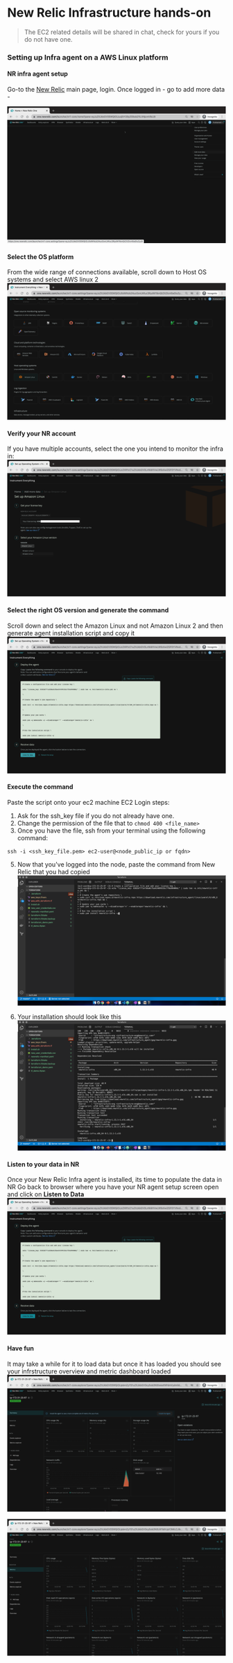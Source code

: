 # New Relic Infrastructure hands-on 

> The EC2 related details will be shared in chat, check for yours if you do not have one.

### Setting up Infra agent on a AWS Linux platform

#### NR infra agent setup
Go-to the [New Relic](https://one.newrelic.com/launcher/) main page, login. Once logged in - go to add more data - 

![Add more data](./images/add_data.png)

#### Select the OS platform
From the wide range of connections available, scroll down to Host OS systems and select AWS linux 2
![Host OS systems](./images/aws_linux.png)

#### Verify your NR account
If you have multiple accounts, select the one you intend to monitor the infra in:
![Verify account](./images/verify_account.png)

#### Select the right OS version and generate the command
Scroll down and select the Amazon Linux and not Amazon Linux 2 and then generate agent installation script and copy it
![generate agent installation script](./images/copy_script.png)

#### Execute the command
Paste the script onto your ec2 machine
EC2 Login steps: 
1. Ask for the ssh_key file if you do not already have one.
2. Change the permission of the file that to `chmod 400 <file_name>`
3. Once you have the file, ssh from your terminal using the following command:
```
ssh -i <ssh_key_file.pem> ec2-user@<node_public_ip or fqdn>
```

5. Now that you've logged into the node, paste the command from New Relic that you had copied
![command](./images/paste_script_in_ec2.png)

6. Your installation should look like this
![verfiy installation](./images/verify.png)

#### Listen to your data in NR 
Once your New Relic Infra agent is installed, its time to populate the data in NR
Go back to browser where you have your NR agent setup screen open and click on __Listen to Data__
![listen to data](./images/load_data.png)

#### Have fun
It may take a while for it to load data but once it has loaded you should see your infrstructure overview and metric dashboard loaded
![data](./images/here_u_go.png)

![metrics](./images/infra_metrics.png)
